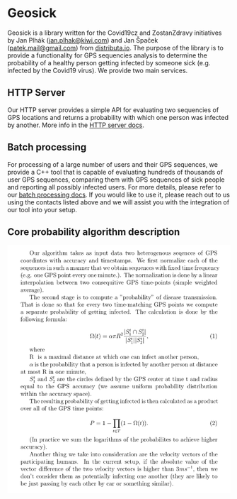 # Geosick

Geosick is a library written for the Covid19cz and ZostanZdravy initiatives by Jan Plhák
(jan.plhak@kiwi.com) and Jan Špaček (patek.mail@gmail.com) from
[distributa.io](https://www.distributa.io). The purpose of the library is to provide
a functionality for GPS sequencies analysis to determine the probability of a healthy person
getting infected by someone sick (e.g. infected by the Covid19 virus). We provide two main
services.

## HTTP Server

Our HTTP server provides a simple API for evaluating two sequencies of GPS locations and returns
a probability with which one person was infected by another. More info in the
[HTTP server docs](docs/http_server.md).

## Batch processing

For processing of a large number of users and their GPS sequences, we provide a C++ tool that is
capable of evaluating hundreds of thousands of user GPS sequences, comparing them with GPS
sequences of sick people and reporting all possibly infected users. For more details, please
refer to our [batch processing docs](docs/batch_processing.md). If you would like to use it,
please reach out to us using the contacts listed above and we will assist you with the integration
of our tool into your setup.

## Core probability algorithm description

![Description of the algoritm](docs/algorithm_description.png?raw=true "Algorithm description")

